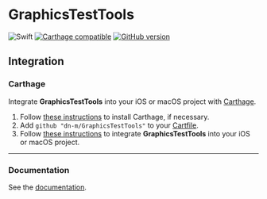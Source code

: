 # GraphicsTestTools

![Swift](https://img.shields.io/badge/%20in-swift%203.1-orange.svg)
[![Carthage compatible](https://img.shields.io/badge/Carthage-compatible-4BC51D.svg?style=flat)](https://github.com/Carthage/Carthage) 
[![GitHub version](https://badge.fury.io/gh/dn-m%2FGraphicsTestTools.svg)](https://badge.fury.io/gh/dn-m%2FGraphicsTestTools) 

## Integration

### Carthage
Integrate **GraphicsTestTools** into your iOS or macOS project with [Carthage](https://github.com/Carthage/Carthage).

1. Follow [these instructions](https://github.com/Carthage/Carthage#installing-carthage) to install Carthage, if necessary.
2. Add `github "dn-m/GraphicsTestTools"` to your [Cartfile](https://github.com/Carthage/Carthage/blob/master/Documentation/Artifacts.md#cartfile).
3. Follow [these instructions](https://github.com/Carthage/Carthage#adding-frameworks-to-an-application) to integrate **GraphicsTestTools** into your iOS or macOS project.

---

### Documentation
See the [documentation](http://dn-m.github.io/GraphicsTestTools/).
